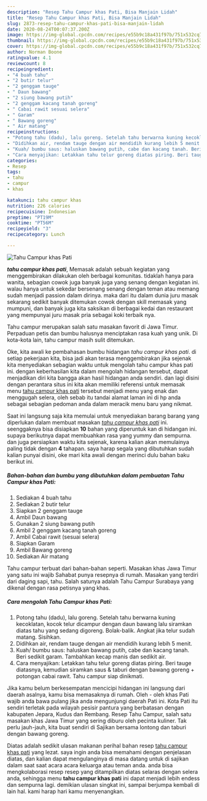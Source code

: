 ```yaml
---
description: "Resep Tahu Campur khas Pati, Bisa Manjain Lidah"
title: "Resep Tahu Campur khas Pati, Bisa Manjain Lidah"
slug: 2873-resep-tahu-campur-khas-pati-bisa-manjain-lidah
date: 2020-08-24T00:07:37.200Z
image: https://img-global.cpcdn.com/recipes/e55b9c18a431f97b/751x532cq70/tahu-campur-khas-pati-foto-resep-utama.jpg
thumbnail: https://img-global.cpcdn.com/recipes/e55b9c18a431f97b/751x532cq70/tahu-campur-khas-pati-foto-resep-utama.jpg
cover: https://img-global.cpcdn.com/recipes/e55b9c18a431f97b/751x532cq70/tahu-campur-khas-pati-foto-resep-utama.jpg
author: Norman Boone
ratingvalue: 4.1
reviewcount: 8
recipeingredient:
- "4 buah tahu"
- "2 butir telur"
- "2 genggam tauge"
- " Daun bawang"
- "2 siung bawang putih"
- "2 genggam kacang tanah goreng"
- " Cabai rawit sesuai selera"
- " Garam"
- " Bawang goreng"
- " Air matang"
recipeinstructions:
- "Potong tahu (dadu), lalu goreng. Setelah tahu berwarna kuning kecoklatan, kocok telur dicampur dengan daun bawang lalu siramkan diatas tahu yang sedang digoreng. Bolak-balik. Angkat jika telur sudah matang. Sisihkan."
- "Didihkan air, rendam tauge dengan air mendidih kurang lebih 5 menit."
- "Kuah/ bumbu saus: haluskan bawang putih, cabe dan kacang tanah. Beri sedikit garam. Tambahkan kecap manis dan sedikit air."
- "Cara menyajikan: Letakkan tahu telur goreng diatas piring. Beri tauge diatasnya, kemudian siramkan saus &amp; taburi dengan bawang goreng + potongan cabai rawit. Tahu campur siap dinikmati."
categories:
- Resep
tags:
- tahu
- campur
- khas

katakunci: tahu campur khas 
nutrition: 226 calories
recipecuisine: Indonesian
preptime: "PT19M"
cooktime: "PT56M"
recipeyield: "3"
recipecategory: Lunch

---
```



![Tahu Campur khas Pati](https://img-global.cpcdn.com/recipes/e55b9c18a431f97b/751x532cq70/tahu-campur-khas-pati-foto-resep-utama.jpg)

<b><i>tahu campur khas pati</i></b>, Memasak adalah sebuah kegiatan yang menggembirakan dilakukan oleh berbagai komunitas. tidaklah hanya para wanita, sebagian cowok juga banyak juga yang senang dengan kegiatan ini. walau hanya untuk sekedar bersenang senang dengan teman atau memang sudah menjadi passion dalam dirinya. maka dari itu dalam dunia juru masak sekarang sedikit banyak ditemukan cowok dengan skill memasak yang mumpuni, dan banyak juga kita saksikan di berbagai kedai dan restaurant yang mempunyai juru masak pria sebagai koki terbaik nya.

Tahu campur merupakan salah satu masakan favorit di Jawa Timur. Perpaduan petis dan bumbu halusnya menciptakan rasa kuah yang unik. Di kota-kota lain, tahu campur masih sulit ditemukan.

Oke, kita awali ke pembahasan bumbu hidangan <i>tahu campur khas pati</i>. di setiap pekerjaan kita, bisa jadi akan terasa menggembirakan jika sejenak kita menyediakan sebagian waktu untuk mengolah tahu campur khas pati ini. dengan keberhasilan kita dalam mengolah hidangan tersebut, dapat menjadikan diri kita bangga akan hasil hidangan anda sendiri. dan lagi disini dengan perantara situs ini kita akan memiliki referensi untuk memasak menu <u>tahu campur khas pati</u> tersebut menjadi menu yang enak dan menggugah selera, oleh sebab itu tandai alamat laman ini di hp anda sebagai sebagian pedoman anda dalam meracik menu baru yang nikmat.


Saat ini langsung saja kita memulai untuk menyediakan barang barang yang diperlukan dalam membuat masakan <u><i>tahu campur khas pati</i></u> ini. seenggaknya bisa disiapkan <b>10</b> bahan yang diperuntuk kan di hidangan ini. supaya berikutnya dapat membuahkan rasa yang yummy dan sempurna. dan juga persiapkan waktu kita sejenak, karena kalian akan memulainya paling tidak dengan <b>4</b> tahapan. saya harap segala yang dibutuhkan sudah kalian punyai disini, oke mari kita awali dengan merinci dulu bahan baku berikut ini.

<!--inarticleads1-->

##### Bahan-bahan dan bumbu yang dibutuhkan dalam pembuatan Tahu Campur khas Pati:

1. Sediakan 4 buah tahu
1. Sediakan 2 butir telur
1. Siapkan 2 genggam tauge
1. Ambil  Daun bawang
1. Gunakan 2 siung bawang putih
1. Ambil 2 genggam kacang tanah goreng
1. Ambil  Cabai rawit (sesuai selera)
1. Siapkan  Garam
1. Ambil  Bawang goreng
1. Sediakan  Air matang


Tahu campur terbuat dari bahan-bahan seperti. Masakan khas Jawa Timur yang satu ini wajib Sahabat punya resepnya di rumah. Masakan yang terdiri dari daging sapi, tahu. Salah satunya adalah Tahu Campur Surabaya yang dikenal dengan rasa petisnya yang khas. 

<!--inarticleads2-->

##### Cara mengolah Tahu Campur khas Pati:

1. Potong tahu (dadu), lalu goreng. Setelah tahu berwarna kuning kecoklatan, kocok telur dicampur dengan daun bawang lalu siramkan diatas tahu yang sedang digoreng. Bolak-balik. Angkat jika telur sudah matang. Sisihkan.
1. Didihkan air, rendam tauge dengan air mendidih kurang lebih 5 menit.
1. Kuah/ bumbu saus: haluskan bawang putih, cabe dan kacang tanah. Beri sedikit garam. Tambahkan kecap manis dan sedikit air.
1. Cara menyajikan: Letakkan tahu telur goreng diatas piring. Beri tauge diatasnya, kemudian siramkan saus &amp; taburi dengan bawang goreng + potongan cabai rawit. Tahu campur siap dinikmati.


Jika kamu belum berkesempatan mencicipi hidangan ini langsung dari daerah asalnya, kamu bisa memasaknya di rumah. Oleh - oleh khas Pati wajib anda bawa pulang jika anda mengunjungi daerah Pati ini. Kota Pati itu sendiri terletak pada wilayah pesisir pantura yang berbatasan dengan kabupaten Jepara, Kudus dan Rembang. Resep Tahu Campur, salah satu masakan khas Jawa Timur yang sering diburu oleh pecinta kuliner. Tak perlu jauh-jauh, kita buat sendiri di Sajikan bersama lontong dan taburi dengan bawang goreng. 

Diatas adalah sedikit ulasan makanan perihal bahan resep <u>tahu campur khas pati</u> yang lezat. saya ingin anda bisa memahami dengan penjelasan diatas, dan kalian dapat mengulanginya di masa datang untuk di sajikan dalam saat saat acara acara keluarga atau teman anda. anda bisa mengkolaborasi resep resep yang ditampilkan diatas selaras dengan selera anda, sehingga menu <b>tahu campur khas pati</b> ini dapat menjadi lebih endess dan sempurna lagi. demikian ulasan singkat ini, sampai berjumpa kembali di lain hal. kami harap hari kamu menyenangkan.

